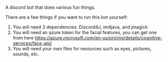 A discord bot that does various fun things.

There are a few things if you want to run this bot yourself:

1) You will need 3 dependencies: Discord4J, im4java, and jmagick
2) You will need an azure token for the facial features, you can get one from here https://azure.microsoft.com/en-us/pricing/details/cognitive-services/face-api/
3) You will need your own files for resources such as eyes, pictures, sounds, etc.
